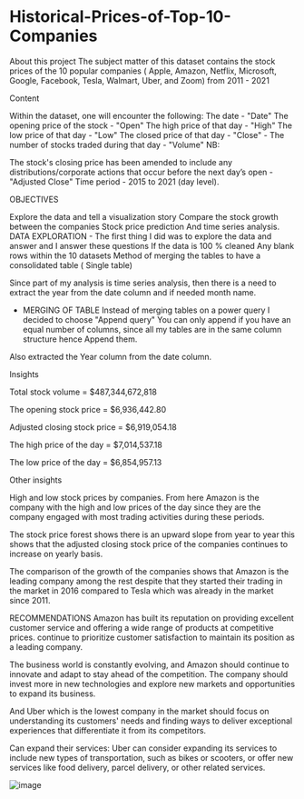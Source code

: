 # Historical-Prices-of-Top-10-Companies


About this project
The subject matter of this dataset contains the stock prices of the 10 popular companies ( Apple, Amazon, Netflix, Microsoft, Google, Facebook, Tesla, Walmart, Uber, and Zoom) from 2011 - 2021

Content

Within the dataset, one will encounter the following:
The date - "Date"
The opening price of the stock - "Open"
The high price of that day - "High"
The low price of that day - "Low"
The closed price of that day - "Close" -
The number of stocks traded during that day - "Volume"
NB:

The stock's closing price has been amended to include any distributions/corporate actions that occur before the next day’s open - "Adjusted Close" Time period - 2015 to 2021 (day level).

OBJECTIVES

Explore the data and tell a visualization story
Compare the stock growth between the companies
Stock price prediction
And time series analysis.
DATA EXPLORATION -
The first thing I did was to explore the data and answer and I answer these questions
If the data is 100 % cleaned
Any blank rows within the 10 datasets
Method of merging the tables to have a consolidated table ( Single table)

Since part of my analysis is time series analysis, then there is a need to extract the year from the date column and if needed month name.

- MERGING OF TABLE
Instead of merging tables on a power query I decided to choose "Append query" You can only append if you have an equal number of columns, since all my tables are in the same column structure hence Append them.

Also extracted the Year column from the date column.

Insights

Total stock volume = $487,344,672,818

The opening stock price = $6,936,442.80

Adjusted closing stock price = $6,919,054.18

The high price of the day = $7,014,537.18

The low price of the day = $6,854,957.13

Other insights

High and low stock prices by companies. From here Amazon is the company with the high and low prices of the day since they are the company engaged with most trading activities during these periods.

The stock price forest shows there is an upward slope from year to year this shows that the adjusted closing stock price of the companies continues to increase on yearly basis.

The comparison of the growth of the companies shows that Amazon is the leading company among the rest despite that they started their trading in the market in 2016 compared to Tesla which was already in the market since 2011.

RECOMMENDATIONS
Amazon has built its reputation on providing excellent customer service and offering a wide range of products at competitive prices. continue to prioritize customer satisfaction to maintain its position as a leading company.

The business world is constantly evolving, and Amazon should continue to innovate and adapt to stay ahead of the competition. The company should invest more in new technologies and explore new markets and opportunities to expand its business.

And Uber which is the lowest company in the market should focus on understanding its customers' needs and finding ways to deliver exceptional experiences that differentiate it from its competitors.

Can expand their services: Uber can consider expanding its services to include new types of transportation, such as bikes or scooters, or offer new services like food delivery, parcel delivery, or other related services.



![image](https://user-images.githubusercontent.com/90289879/233446656-6dbbb08f-bf88-4fe7-a366-9e8f47a8be02.png)

